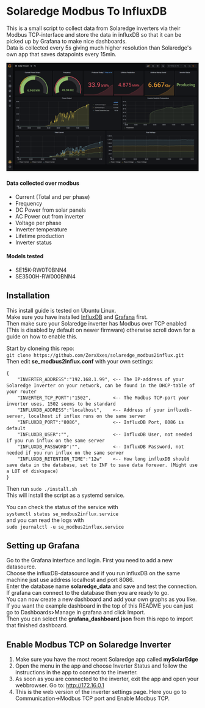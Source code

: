 # Solaredge Modbus To InfluxDB
This is a small script to collect data from Solaredge inverters via their Modbus TCP-interface and store the data in influxDB so that it can be picked up by Grafana to make nice dashboards.   
Data is collected every 5s giving much higher resolution than Solaredge's own app that saves datapoints every 15min.  

![Example Grafana dashborad](/docs/solar_dash.png "A Grafana dashboard with this data")

#### Data collected over modbus
- Current (Total and per phase)
- Frequency
- DC Power from solar panels
- AC Power out from inverter
- Voltage per phase
- Inverter temperature
- Lifetime production
- Inverter status

#### Models tested
- SE15K-RW0T0BNN4
- SE3500H-RW000BNN4

## Installation
This install guide is tested on Ubuntu Linux.  
Make sure you have installed [InfluxDB](https://docs.influxdata.com/influxdb/v1.8/introduction/install/) and [Grafana](https://grafana.com/docs/grafana/latest/installation/debian/) first.  
Then make sure your Solaredge inverter has Modbus over TCP enabled (This is disabled by default on newer firmware) otherwise scroll down for a guide on how to enable this. 
  
Start by cloneing this repo:  
``git clone https://github.com/ZerxXxes/solaredge_modbus2influx.git``  
Then edit **se_modbus2influx.conf** with your own settings:  

    {
        "INVERTER_ADDRESS":"192.168.1.99", <-- The IP-address of your Solaredge Inverter on your network, can be found in the DHCP-table of your router
        "INVERTER_TCP_PORT":"1502",        <-- The Modbus TCP-port your inverter uses, 1502 seems to be standard
        "INFLUXDB_ADDRESS":"localhost",    <-- Address of your influxdb-server, localhost if influx runs on the same server
        "INFLUXDB_PORT":"8086",            <-- InfluxDB Port, 8086 is default
        "INFLUXDB_USER":"",                <-- InfluxDB User, not needed if you run influx on the same server
        "INFLUXDB_PASSWORD":"",            <-- InfluxDB Password, not needed if you run influx on the same server
        "INFLUXDB_RETENTION_TIME":"12w"    <-- How long influxDB should save data in the database, set to INF to save data forever. (Might use a LOT of diskspace)
    }  
  
Then run ``sudo ./install.sh``  
This will install the script as a systemd service.  
  
You can check the status of the service with  
``systemctl status se_modbus2influx.service``  
and you can read the logs with  
``sudo journalctl -u se_modbus2influx.service``  

## Setting up Grafana  
Go to the Grafana interface and login. First you need to add a new datasource.  
Choose the influxDB-datasource and if you run influxDB on the same machine just use address localhost and port 8086.  
Enter the database name **solaredge_data** and save and test the connection.  
If grafana can connect to the database then you are ready to go.  
You can now create a new dashboard and add your own graphs as you like.  
If you want the example dashboard in the top of this README you can just go to Dashboards>Manage in grafana and click Import.  
Then you can select the **grafana_dashboard.json** from this repo to import that finished dashboard.  

## Enable Modbus TCP on Solaredge Inverter
1. Make sure you have the most recent Solaredge app called **mySolarEdge**
2. Open the menu in the app and choose Inverter Status and follow the instructions in the app to connect to the inverter.
3. As soon as you are connected to the inverter, exit the app and open your webbrowser. Go to: http://172.16.0.1
4. This is the web version of the inverter settings page. Here you go to Communication->Modbus TCP port and Enable Modbus TCP.
